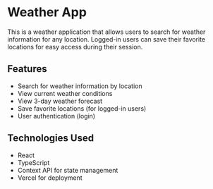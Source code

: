 # Weather App

This is a weather application that allows users to search for weather information for any location. Logged-in users can save their favorite locations for easy access during their session.

## Features

- Search for weather information by location
- View current weather conditions
- View 3-day weather forecast
- Save favorite locations (for logged-in users)
- User authentication (login)

## Technologies Used

- React
- TypeScript
- Context API for state management
- Vercel for deployment
